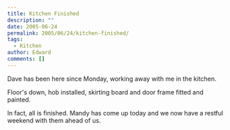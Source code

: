 ```yaml
---
title: Kitchen Finished
description: ""
date: 2005-06-24
permalink: 2005/06/24/kitchen-finished/
tags:
  - Kitchen
author: Edward
comments: []
---
```


Dave has been here since Monday, working away with me in the kitchen.

Floor\'s down, hob installed, skirting board and door frame fitted and
painted.

In fact, all is finished. Mandy has come up today and we now have a
restful weekend with them ahead of us.


